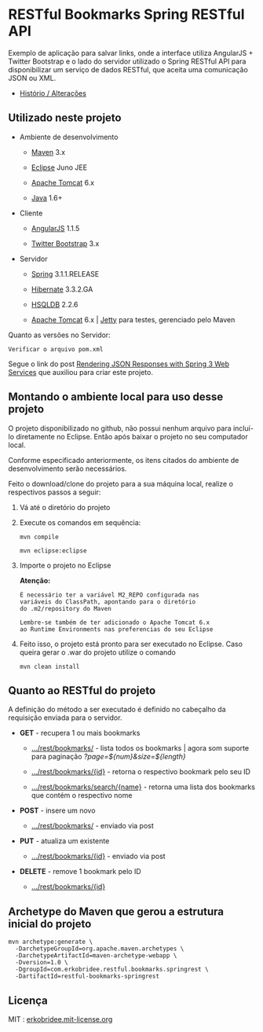 # RESTful Bookmarks Spring RESTful API

Exemplo de aplicação para salvar links, onde a interface utiliza AngularJS + Twitter Bootstrap e o lado do servidor utilizado o Spring RESTful API para disponibilizar um serviço de dados RESTful, que aceita uma comunicação JSON ou XML.

* [Histório / Alterações](https://github.com/erkobridee/restful-bookmarks-springrest/releases)


## Utilizado neste projeto

* Ambiente de desenvolvimento

	* [Maven](http://maven.apache.org/) 3.x

	* [Eclipse](http://eclipse.org/) Juno JEE

	* [Apache Tomcat](http://tomcat.apache.org/) 6.x

	* [Java](http://www.java.com/) 1.6+

* Cliente

	* [AngularJS](http://angularjs.org/) 1.1.5

	* [Twitter Bootstrap](http://getbootstrap.com/) 3.x

* Servidor

	* [Spring](http://spring.io/) 3.1.1.RELEASE

	* [Hibernate](http://www.hibernate.org/) 3.3.2.GA

	* [HSQLDB](http://hsqldb.org/) 2.2.6

	* [Apache Tomcat](https://tomcat.apache.org/) 6.x | [Jetty](http://www.eclipse.org/jetty/) para testes, gerenciado pelo Maven

Quanto as versões no Servidor:

`Verificar o arquivo pom.xml`
	
Segue o link do post [Rendering JSON Responses with Spring 3 Web Services](http://www.informit.com/guides/content.aspx?g=java&seqNum=604) que auxiliou para criar este projeto.


## Montando o ambiente local para uso desse projeto

O projeto disponibilizado no github, não possui nenhum arquivo para incluí-lo diretamente no Eclipse. Então após baixar o projeto no seu computador local.

Conforme especificado anteriormente, os itens citados do ambiente de desenvolvimento serão necessários.

Feito o download/clone do projeto para a sua máquina local, realize o respectivos passos a seguir:

1. Vá até o diretório do projeto
2. Execute os comandos em sequência:
	
	`mvn compile` 
	
	`mvn eclipse:eclipse`
	
3. Importe o projeto no Eclipse

	**Atenção:**

	```
	É necessário ter a variável M2_REPO configurada nas 
	variáveis do ClassPath, apontando para o diretório 
	do .m2/repository do Maven

	Lembre-se também de ter adicionado o Apache Tomcat 6.x
	ao Runtime Environments nas preferencias do seu Eclipse
	```

4. Feito isso, o projeto está pronto para ser executado no Eclipse. Caso queira gerar o .war do projeto utilize o comando

	`mvn clean install`


## Quanto ao RESTful do projeto

A definição do método a ser executado é definido no cabeçalho da requisição enviada para o servidor.

* **GET** - recupera 1 ou mais bookmarks
	* [.../rest/bookmarks/]() - lista todos os bookmarks | agora som suporte para paginação *?page=${num}&size=${length}*

	* [.../rest/bookmarks/{id}]() - retorna o respectivo bookmark pelo seu ID

	* [.../rest/bookmarks/search/{name}]() - retorna uma lista dos bookmarks que contém o respectivo nome

* **POST** - insere um novo

	* [.../rest/bookmarks/]() - enviado via post

* **PUT** - atualiza um existente

	* [.../rest/bookmarks/{id}]() - enviado via post 

* **DELETE** - remove 1 bookmark pelo ID

	* [.../rest/bookmarks/{id}]() 


## Archetype do Maven que gerou a estrutura inicial do projeto

```
mvn archetype:generate \
  -DarchetypeGroupId=org.apache.maven.archetypes \
  -DarchetypeArtifactId=maven-archetype-webapp \
  -Dversion=1.0 \
  -DgroupId=com.erkobridee.restful.bookmarks.springrest \
  -DartifactId=restful-bookmarks-springrest
```

## Licença

MIT : [erkobridee.mit-license.org](http://erkobridee.mit-license.org)
